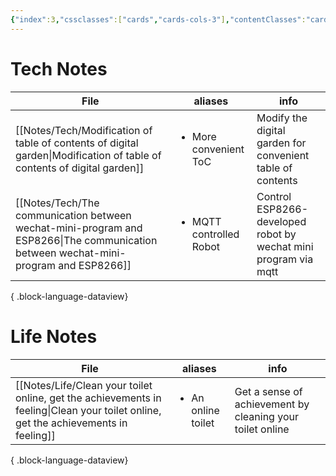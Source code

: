 ```yaml
---
{"index":3,"cssclasses":["cards","cards-cols-3"],"contentClasses":"cards cards-cols-3","cover":"https://cdn.freezing.cool/images/card-cover-3.png","dg-publish":true,"noteIcon":5,"date":"2023-08-28T01:20","update":"2024-02-04T23:11","permalink":"/navigation/notes-collection/","dgPassFrontmatter":true,"created":"2023-08-28T01:20","updated":"2024-02-04T23:11"}
---
```



# Tech Notes

| File                                                                                                                                   | aliases                                 | info                                                            |
| -------------------------------------------------------------------------------------------------------------------------------------- | --------------------------------------- | --------------------------------------------------------------- |
| [[Notes/Tech/Modification of table of contents of digital garden\|Modification of table of contents of digital garden]]             | <ul><li>More convenient ToC</li></ul>   | Modify the digital garden for convenient table of contents      |
| [[Notes/Tech/The communication between wechat-mini-program and ESP8266\|The communication between wechat-mini-program and ESP8266]] | <ul><li>MQTT controlled Robot</li></ul> | Control ESP8266-developed robot by wechat mini program via mqtt |

{ .block-language-dataview}
# Life Notes

| File                                                                                                                                   | aliases                            | info                                                      |
| -------------------------------------------------------------------------------------------------------------------------------------- | ---------------------------------- | --------------------------------------------------------- |
| [[Notes/Life/Clean your toilet online, get the achievements in feeling\|Clean your toilet online, get the achievements in feeling]] | <ul><li>An online toilet</li></ul> | Get a sense of achievement by cleaning your toilet online |

{ .block-language-dataview}